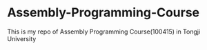 # Assembly-Programming-Course
This is my repo of Assembly Programming Course(100415) in Tongji University
